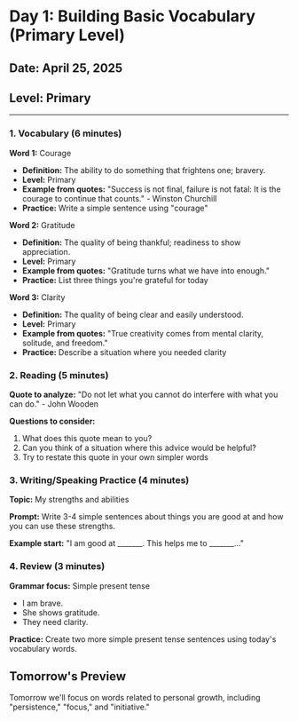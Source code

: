 # Day 1: Building Basic Vocabulary (Primary Level)

## Date: April 25, 2025
## Level: Primary

---

### 1. Vocabulary (6 minutes)

**Word 1:** Courage
- **Definition:** The ability to do something that frightens one; bravery.
- **Level:** Primary
- **Example from quotes:** "Success is not final, failure is not fatal: It is the courage to continue that counts." - Winston Churchill
- **Practice:** Write a simple sentence using "courage"

**Word 2:** Gratitude
- **Definition:** The quality of being thankful; readiness to show appreciation.
- **Level:** Primary
- **Example from quotes:** "Gratitude turns what we have into enough."
- **Practice:** List three things you're grateful for today

**Word 3:** Clarity
- **Definition:** The quality of being clear and easily understood.
- **Level:** Primary
- **Example from quotes:** "True creativity comes from mental clarity, solitude, and freedom."
- **Practice:** Describe a situation where you needed clarity

### 2. Reading (5 minutes)

**Quote to analyze:** "Do not let what you cannot do interfere with what you can do." - John Wooden

**Questions to consider:**
1. What does this quote mean to you?
2. Can you think of a situation where this advice would be helpful?
3. Try to restate this quote in your own simpler words

### 3. Writing/Speaking Practice (4 minutes)

**Topic:** My strengths and abilities

**Prompt:** Write 3-4 simple sentences about things you are good at and how you can use these strengths.

**Example start:**
"I am good at _______. This helps me to _______..."

### 4. Review (3 minutes)

**Grammar focus:** Simple present tense
- I am brave.
- She shows gratitude.
- They need clarity.

**Practice:** Create two more simple present tense sentences using today's vocabulary words.

## Tomorrow's Preview

Tomorrow we'll focus on words related to personal growth, including "persistence," "focus," and "initiative."